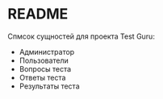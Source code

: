 # README

Спмсок сущностей для проекта Test Guru:
- Администратор
- Пользователи
- Вопросы теста
- Ответы теста
- Результаты теста
